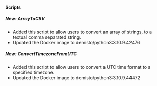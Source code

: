 
#### Scripts
##### New: ArrayToCSV
- Added this script to allow users to convert an array of strings, to a textual comma separated string.
- Updated the Docker image to demisto/python3:3.10.9.42476
##### New: ConvertTimezoneFromUTC
- Added this script to allow users to convert a UTC time format to a specified timezone.
- Updated the Docker image to demisto/python3:3.10.9.44472
